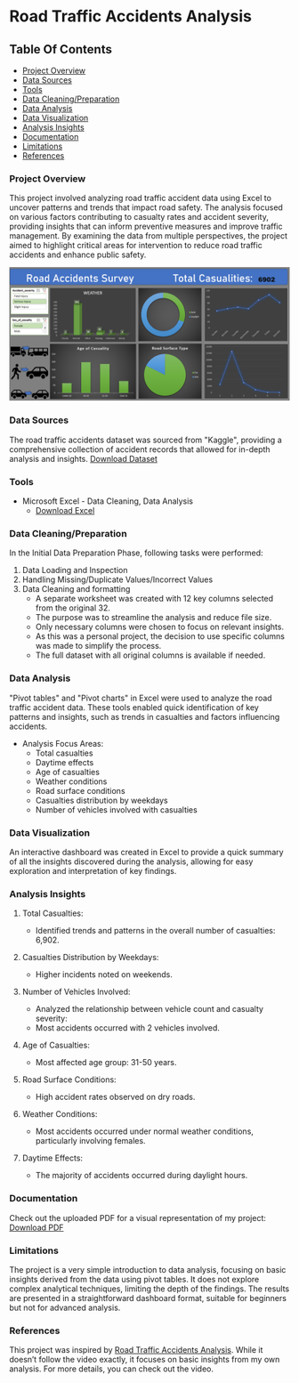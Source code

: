 # Road Traffic Accidents Analysis

## Table Of Contents

- [Project Overview](#project-overview)
- [Data Sources](#data-sources)
- [Tools](#tools)
- [Data Cleaning/Preparation](#data-cleaningpreparation)
- [Data Analysis](#data-analysis)
- [Data Visualization](#data-visualization)
- [Analysis Insights](#analysis-insights)
- [Documentation](#documentation)
- [Limitations](#limitations)
- [References](#references)

### Project Overview

This project involved analyzing road traffic accident data using Excel to uncover patterns and trends that impact road safety. The analysis focused on various factors contributing to casualty rates and accident severity, providing insights that can inform preventive measures and improve traffic management. By examining the data from multiple perspectives, the project aimed to highlight critical areas for intervention to reduce road traffic accidents and enhance public safety.

![Dashboard](Dashboard.png)

### Data Sources

The road traffic accidents dataset was sourced from "Kaggle", providing a comprehensive collection of accident records that allowed for in-depth analysis and insights. [Download Dataset](https://www.kaggle.com/code/mohamedfaisvk/road-traffic-accidents-severity-classifier/input)

### Tools

- Microsoft Excel - Data Cleaning, Data Analysis
  - [Download Excel](https://www.microsoft.com/en-in/microsoft-365/excel)

### Data Cleaning/Preparation

In the Initial Data Preparation Phase, following tasks were performed:
1. Data Loading and Inspection
2. Handling Missing/Duplicate Values/Incorrect Values
3. Data Cleaning and formatting
   - A separate worksheet was created with 12 key columns selected from the original 32.
   - The purpose was to streamline the analysis and reduce file size.
   - Only necessary columns were chosen to focus on relevant insights.
   - As this was a personal project, the decision to use specific columns was made to simplify the process.
   - The full dataset with all original columns is available if needed.

### Data Analysis

"Pivot tables" and "Pivot charts" in Excel were used to analyze the road traffic accident data. These tools enabled quick identification of key patterns and insights, such as trends in casualties and factors influencing accidents.
- Analysis Focus Areas:
   - Total casualties   
   - Daytime effects
   - Age of casualties
   - Weather conditions
   - Road surface conditions
   - Casualties distribution by weekdays
   - Number of vehicles involved with casualties

### Data Visualization

An interactive dashboard was created in Excel to provide a quick summary of all the insights discovered during the analysis, allowing for easy exploration and interpretation of key findings.

### Analysis Insights

1. Total Casualties:
   - Identified trends and patterns in the overall number of casualties: 6,902.
     
2. Casualties Distribution by Weekdays:
   - Higher incidents noted on weekends.
     
3. Number of Vehicles Involved:
   - Analyzed the relationship between vehicle count and casualty severity:
   - Most accidents occurred with 2 vehicles involved.

4. Age of Casualties:
   - Most affected age group: 31-50 years.

5. Road Surface Conditions:
   - High accident rates observed on dry roads.

6. Weather Conditions:
   - Most accidents occurred under normal weather conditions, particularly involving females.

7. Daytime Effects:
   - The majority of accidents occurred during daylight hours.

### Documentation

Check out the uploaded PDF for a visual representation of my project: [Download PDF](abc)

### Limitations

The project is a very simple introduction to data analysis, focusing on basic insights derived from the data using pivot tables. It does not explore complex analytical techniques, limiting the depth of the findings. The results are presented in a straightforward dashboard format, suitable for beginners but not for advanced analysis.

### References

This project was inspired by [Road Traffic Accidents Analysis](https://youtu.be/XeWfLNe3moM?si=ZHPEc0v_YOudPnYa). While it doesn’t follow the video exactly, it focuses on basic insights from my own analysis. For more details, you can check out the video.



    
